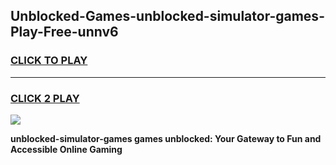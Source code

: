 
## Unblocked-Games-unblocked-simulator-games-Play-Free-unnv6
<h3>
<a href="https://premium76.site?title=unblocked-simulator-games&ref=17A">CLICK TO PLAY</a></h3>
<hr>

<h3>
<a href="https://premium76.site?title=unblocked-simulator-games&ref=17A">CLICK 2 PLAY</a>
  
</h3>

<a href="https://premium76.site?title=unblocked-simulator-games&ref=17A"><img src="https://clearcache.store/games.png"></a>


**unblocked-simulator-games games unblocked: Your Gateway to Fun and Accessible Online Gaming**
